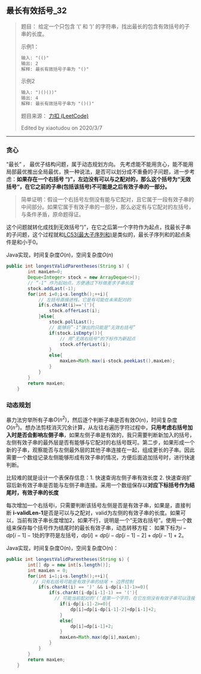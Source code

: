 ## 最长有效括号_32
> 题目：
> 给定一个只包含 ‘(‘ 和 ‘)’ 的字符串，找出最长的包含有效括号的子串的长度。
>
> 示例1：
>
> ```txt
> 输入: "(()"
> 输出: 2
> 解释: 最长有效括号子串为 "()"
> ```
>
> 示例2
> ```txt
> 输入: ")()())"
> 输出: 4
> 解释: 最长有效括号子串为 "()()"
> ```
>
> 题目来源： [力扣 (LeetCode) ](https://leetcode-cn.com/problems/longest-valid-parentheses)
>
> Edited by xiaotudou on 2020/3/7

- - - -

### 贪心

“最长” ， 最优子结构问题，属于动态规划方向。
先考虑能不能用贪心，能不能用局部最优推出全局最优，换一种说法，是否可以划分成不重叠的子问题，进一步考虑：**如果存在一个右括号 “)”，左边没有可以与之配对的，那么这个括号为“无效括号“，在它之前的子串(包括该括号)不可能是之后有效子串的一部分。**

> 简单证明：假设一个右括号左侧没有能与它配对，且它属于一段有效子串的中间部分。如果它属于有效子串的一部分，那么必定有与它配对的左括号，与条件矛盾，原命题得证。

这个问题就转化成找到无效括号“)”，在它之后第一个字符作为起点，找最长子串的子问题，这个过程就和[LC53(最大子序列和)](https://leetcode-cn.com/problems/maximum-subarray/)是类似的，最长子序列和的起点条件是和小于0。

Java实现，时间复杂度$O(n)$，空间复杂度$O(n)$

```java
public int longestValidParentheses(String s) {
        int maxLen=0;
        Deque<Integer> stock = new ArrayDeque<>();
        // ”-1“ 作为起始点，方便通过下标做差求子串长度
        stock.addLast(-1); 
        for(int i=0;i<s.length();++i){
            // 左括号直接进栈，它是有可能在未来配对的
            if(s.charAt(i)=='('){
                stock.offerLast(i);
            }else{
                stock.pollLast();
                // 能够将”-1“弹出的只能是“无效右括号”
                if(stock.isEmpty()){
                    // 用”无效右括号“的下标作为新起点
                    stock.offerLast(i); 
                }
                else{
                    maxLen=Math.max(i-stock.peekLast(),maxLen);
                }
            }
        }
        return maxLen;
    }
```

### 动态规划

暴力法穷举所有子串$O(n^2)$，然后逐个判断子串是否有效$O(n)$，时间复杂度$O(n^3)$。想办法剪枝消灭冗余计算，从左往右遍历字符过程中，**只用考虑右括号加入时是否会影响左侧子串**，如果左侧子串是有效的，我只需要判断新加入的括号，左侧有效子串的最外层是否有能够与它配对的右括号既可。第二步，如果形成一个新的子串，观察能否与左侧最外层的其他子串连接在一起，组成更长的子串。因此需要一个数组记录左侧能够形成有效子串的情况，方便后面追加括号时，进行快速判断。

比较难的就是设计一个表保存信息：1. 快速查询左侧子串有效长度 2. 快速查询扩容后新有效子串是否能与左侧子串连接。采用一个数组保存以**对应下标括号作为结尾时，有效子串的长度**

每次增加一个右括号i，只需要判断该括号左侧是否是有效子串，如果是，直接判断 **i-validLen-1**是否是可以与之配对，valid为左侧的有效子串的长度。如果可以，当前有效子串长度增加2，如果不行，说明是一个“无效右括号”。使用一个数组来保存每个括号作为结尾时的最长有效子串，动态转移方程： 如果下标为$i - dp[ i-1 ] - 1$处的字符是左括号，$dp[ i ] =  dp[ i - dp[ i -1 ] -2] + dp[ i - 1 ] +2$。

Java实现，时间复杂度O(n)，空间复杂度O(n)：

```java
public int longestValidParentheses(String s) {
        int[] dp = new int[s.length()];
        int maxLen = 0;
        for(int i=1;i<s.length();++i){
          // 只有右括号可能是有效子串的结尾 + 边界控制
            if(s.charAt(i) == ')' && i-dp[i-1]-1>=0){
                if(s.charAt(i-dp[i-1]-1) == '('){
                  // 可能当前配对的‘(’是第一个字符，在它左侧没有有效子串可以连接在一起
                    if(i-dp[i-1]-2>=0){
                        dp[i]=dp[i-dp[i-1]-2]+dp[i-1]+2;
                    }
                    else{
                        dp[i]=dp[i-1]+2;
                    }
                    maxLen=Math.max(dp[i],maxLen);
                }
            }
        }
        return maxLen;
    }
```



